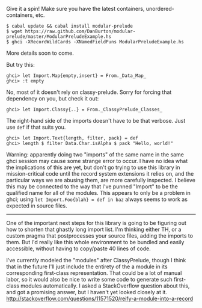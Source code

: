 Give it a spin! Make sure you have the latest containers, unordered-containers, etc.

    $ cabal update && cabal install modular-prelude
    $ wget https://raw.github.com/DanBurton/modular-prelude/master/ModularPreludeExample.hs
    $ ghci -XRecordWildCards -XNamedFieldPuns ModularPreludeExample.hs

More details soon to come.

But try this:

    ghci> let Import.Map{empty,insert} = From._Data_Map_
    ghci> :t empty

No, most of it doesn't rely on classy-prelude.
Sorry for forcing that dependency on you,
but check it out:

    ghci> let Import.Classy{..} = From._ClassyPrelude_Classes_

The right-hand side of the imports doesn't have to be that verbose.
Just use `def` if that suits you.

    ghci> let Import.Text{length, filter, pack} = def
    ghci> length $ filter Data.Char.isAlpha $ pack "Hello, world!"

Warning: apparently doing two "imports" of the same name
in the same ghci session may cause some strange error to occur.
I have no idea what the implications of this are yet,
but don't go trying to use this library in mission-critical code
until the record system extensions it relies on,
and the particular ways we are abusing them,
are more carefully inspected.
I believe this may be connected to the way that
I've punned "Import" to be the qualified name
for all of the modules. This appears to only be a problem
in ghci; using `let Import.Foo{blah} = def in baz` 
always seems to work as expected in source files.

----

One of the important next steps for this library
is going to be figuring out how to shorten
that ghastly long import list.
I'm thinking either TH, or a custom pragma
that postprocesses your source files, adding the imports to them.
But I'd really like this whole environment to be bundled
and easily accessible, without having to copy/paste 40 lines of code.

I've currently modeled the "modules" after ClassyPrelude,
though I think that in the future I'll just include
the entirety of the a module in
its corresponding first-class representation.
That could be a lot of manual labor,
so it would also be nice to write some code
to generate such first-class modules automatically.
I asked a StackOverflow question about this,
and got a promising answer,
but I haven't yet looked closely at it.
http://stackoverflow.com/questions/11571520/reify-a-module-into-a-record
